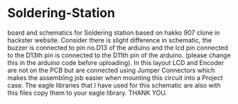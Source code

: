 # Soldering-Station
board and schematics for Soldering station based on hakko 907 clone in hackster website. 
Consider there is slight difference in schematic, the buzzer is connected to pin no.D13 of the arduino and the lcd pin connected to the D13th pin is connected to the D11th pin of the arduino. (please change this in the arduino code before uploading).
In this layout LCD and Encoder are not on the PCB but are connected using Jumper Connectors which makes the assembling job easier when mounting this circuit into a Project case.
The eagle libraries that I have used for this schematic are also with this files copy them to your eagle library.
THANK YOU.
